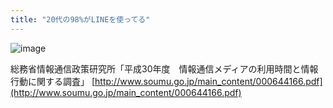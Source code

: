 ```yaml
---
title: "20代の98%がLINEを使ってる"
---
```


![image](https://gyazo.com/67db784a6d84e4dc3a96b6ef01a51d59/thumb/1000)

総務省情報通信政策研究所「平成30年度　情報通信メディアの利用時間と情報行動に関する調査」
[http://www.soumu.go.jp/main_content/000644166.pdf](http://www.soumu.go.jp/main_content/000644166.pdf)
